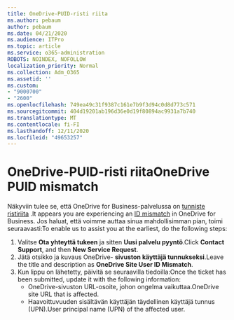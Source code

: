 ```yaml
---
title: OneDrive-PUID-risti riita
ms.author: pebaum
author: pebaum
ms.date: 04/21/2020
ms.audience: ITPro
ms.topic: article
ms.service: o365-administration
ROBOTS: NOINDEX, NOFOLLOW
localization_priority: Normal
ms.collection: Adm_O365
ms.assetid: ''
ms.custom:
- "9000700"
- "2600"
ms.openlocfilehash: 749ea49c31f9387c161e7b9f3d94c0d8d773c571
ms.sourcegitcommit: 404d19201ab196d36e0d19f80894ac9931a7b740
ms.translationtype: MT
ms.contentlocale: fi-FI
ms.lasthandoff: 12/11/2020
ms.locfileid: "49653257"
---
```

# <a name="onedrive-puid-mismatch"></a><span data-ttu-id="dc3d6-102">OneDrive-PUID-risti riita</span><span class="sxs-lookup"><span data-stu-id="dc3d6-102">OneDrive PUID mismatch</span></span>

<span data-ttu-id="dc3d6-103">Näkyviin tulee se, että OneDrive for Business-palvelussa on [tunniste ristiriita](https://docs.microsoft.com/sharepoint/troubleshoot/administration/access-denied-or-need-permission-error-sharepoint-online-or-onedrive-for-business#when-accessing-a-onedrive-site) .</span><span class="sxs-lookup"><span data-stu-id="dc3d6-103">It appears you are experiencing an [ID mismatch](https://docs.microsoft.com/sharepoint/troubleshoot/administration/access-denied-or-need-permission-error-sharepoint-online-or-onedrive-for-business#when-accessing-a-onedrive-site) in OneDrive for Business.</span></span> <span data-ttu-id="dc3d6-104">Jos haluat, että voimme auttaa sinua mahdollisimman pian, toimi seuraavasti:</span><span class="sxs-lookup"><span data-stu-id="dc3d6-104">To enable us to assist you at the earliest, do the following steps:</span></span>

1. <span data-ttu-id="dc3d6-105">Valitse  **Ota yhteyttä tukeen** ja sitten  **Uusi palvelu pyyntö**.</span><span class="sxs-lookup"><span data-stu-id="dc3d6-105">Click  **Contact Support**, and then  **New Service Request**.</span></span>
2. <span data-ttu-id="dc3d6-106">Jätä otsikko ja kuvaus OneDrive-  **sivuston käyttäjä tunnukseksi**.</span><span class="sxs-lookup"><span data-stu-id="dc3d6-106">Leave the title and description as  **OneDrive Site User ID Mismatch**.</span></span>
3. <span data-ttu-id="dc3d6-107">Kun lippu on lähetetty, päivitä se seuraavilla tiedoilla:</span><span class="sxs-lookup"><span data-stu-id="dc3d6-107">Once the ticket has been submitted, update it with the following information:</span></span>
    - <span data-ttu-id="dc3d6-108">OneDrive-sivuston URL-osoite, johon ongelma vaikuttaa.</span><span class="sxs-lookup"><span data-stu-id="dc3d6-108">OneDrive site URL that is affected.</span></span>
    - <span data-ttu-id="dc3d6-109">Haavoittuvuuden sisältävän käyttäjän täydellinen käyttäjä tunnus (UPN).</span><span class="sxs-lookup"><span data-stu-id="dc3d6-109">User principal name (UPN) of the affected user.</span></span>
